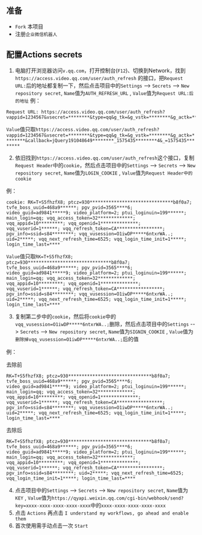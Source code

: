 ## 准备

* `Fork` 本项目
* 注册`企业微信机器人`


## 配置Actions secrets

1. 电脑打开浏览器访问`v.qq.com`，打开控制台(`F12`)、切换到Network，找到 `https://access.video.qq.com/user/auth_refresh` 的接口，把`Request URL:`后的地址都复制一下，然后点击项目中的`Settings` --> `Secrets` --> `New repository secret`, `Name`值为`AUTH_REFRESH_URL` , `Value`值为`Request URL:后的地址`
例：
```
Request URL: https://access.video.qq.com/user/auth_refresh?vappid=1234567&vsecret=********&type=qq&g_tk=&g_vstk=********&g_actk=********&callback=jQuery191048649********_1575435********4&_=1575435********
```
`Value`值只取`https://access.video.qq.com/user/auth_refresh?vappid=1234567&vsecret=********&type=qq&g_tk=&g_vstk=********&g_actk=********&callback=jQuery191048649********_1575435********4&_=1575435********`


2. 依旧找到`https://access.video.qq.com/user/auth_refresh`这个接口，复制`Request Header`中的`cookie`，然后点击项目中的`Settings` --> `Secrets` --> `New repository secret`, `Name`值为`LOGIN_COOKIE` , `Value`值为`Request Header中的cookie`

例：
```
cookie: RK=T+S5fhzfX8; ptcz=930*******************************b8f0a7; tvfe_boss_uuid=468a9******; pgv_pvid=3565****6; video_guid=ad9841*****9; video_platform=2; ptui_loginuin=199******; main_login=qq; vqq_access_token=32*************; vqq_appid=10*********; vqq_openid=1**************; vqq_vuserid=1******; vqq_refresh_token=CA*****************; pgv_info=ssid=s84********; vqq_vusession=O1iwDP*****6ntxrWA..; uid=2*****; vqq_next_refresh_time=6525; vqq_login_time_init=1*****; login_time_last=****
```
`Value`值只取`RK=T+S5fhzfX8; ptcz=930*******************************b8f0a7; tvfe_boss_uuid=468a9******; pgv_pvid=3565****6; video_guid=ad9841*****9; video_platform=2; ptui_loginuin=199******; main_login=qq; vqq_access_token=32*************; vqq_appid=10*********; vqq_openid=1**************; vqq_vuserid=1******; vqq_refresh_token=CA*****************; pgv_info=ssid=s84********; vqq_vusession=O1iwDP*****6ntxrWA..; uid=2*****; vqq_next_refresh_time=6525; vqq_login_time_init=1*****; login_time_last=****`

3. 复制第二步中的`cookie`，然后将`cookie`中的`vqq_vusession=O1iwDP*****6ntxrWA..;`删除，然后点击项目中的`Settings` --> `Secrets` --> `New repository secret`, `Name`值为`SIGNIN_COOKIE` , `Value`值为`删除掉vqq_vusession=O1iwDP*****6ntxrWA..;`后的值

例：

去除前
```
RK=T+S5fhzfX8; ptcz=930*******************************b8f0a7; tvfe_boss_uuid=468a9******; pgv_pvid=3565****6; video_guid=ad9841*****9; video_platform=2; ptui_loginuin=199******; main_login=qq; vqq_access_token=32*************; vqq_appid=10*********; vqq_openid=1**************; vqq_vuserid=1******; vqq_refresh_token=CA*****************; pgv_info=ssid=s84********; vqq_vusession=O1iwDP*****6ntxrWA..; uid=2*****; vqq_next_refresh_time=6525; vqq_login_time_init=1*****; login_time_last=****
```

去除后
```
RK=T+S5fhzfX8; ptcz=930*******************************b8f0a7; tvfe_boss_uuid=468a9******; pgv_pvid=3565****6; video_guid=ad9841*****9; video_platform=2; ptui_loginuin=199******; main_login=qq; vqq_access_token=32*************; vqq_appid=10*********; vqq_openid=1**************; vqq_vuserid=1******; vqq_refresh_token=CA*****************; pgv_info=ssid=s84********; uid=2*****; vqq_next_refresh_time=6525; vqq_login_time_init=1*****; login_time_last=****
```
4. 点击项目中的`Settings` --> `Secrets` --> `New repository secret`, `Name`值为`KEY` , `Value`值为`https://qyapi.weixin.qq.com/cgi-bin/webhook/send?key=xxxx-xxxx-xxxx-xxxx-xxxx`中的`xxxx-xxxx-xxxx-xxxx-xxxx`
5. 点击 `Actions` 再点击 `I understand my workflows, go ahead and enable them`
6. 首次使用需手动点击一次 `Start`
